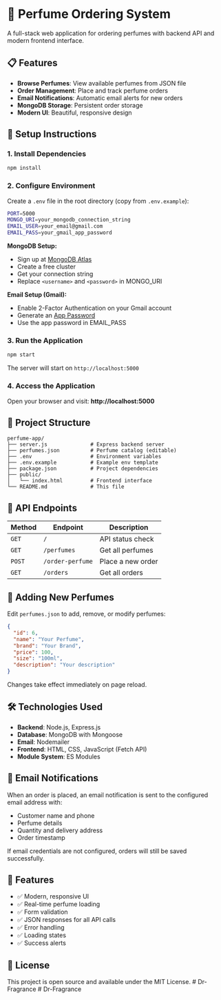 # 🌸 Perfume Ordering System

A full-stack web application for ordering perfumes with backend API and modern frontend interface.

## 📋 Features

- **Browse Perfumes**: View available perfumes from JSON file
- **Order Management**: Place and track perfume orders
- **Email Notifications**: Automatic email alerts for new orders
- **MongoDB Storage**: Persistent order storage
- **Modern UI**: Beautiful, responsive design

## 🚀 Setup Instructions

### 1. Install Dependencies

```bash
npm install
```

### 2. Configure Environment

Create a `.env` file in the root directory (copy from `.env.example`):

```bash
PORT=5000
MONGO_URI=your_mongodb_connection_string
EMAIL_USER=your_email@gmail.com
EMAIL_PASS=your_gmail_app_password
```

**MongoDB Setup:**
- Sign up at [MongoDB Atlas](https://www.mongodb.com/cloud/atlas)
- Create a free cluster
- Get your connection string
- Replace `<username>` and `<password>` in MONGO_URI

**Email Setup (Gmail):**
- Enable 2-Factor Authentication on your Gmail account
- Generate an [App Password](https://myaccount.google.com/apppasswords)
- Use the app password in EMAIL_PASS

### 3. Run the Application

```bash
npm start
```

The server will start on `http://localhost:5000`

### 4. Access the Application

Open your browser and visit: **http://localhost:5000**

## 📁 Project Structure

```
perfume-app/
├── server.js              # Express backend server
├── perfumes.json          # Perfume catalog (editable)
├── .env                   # Environment variables
├── .env.example           # Example env template
├── package.json           # Project dependencies
├── public/
│   └── index.html         # Frontend interface
└── README.md              # This file
```

## 🔧 API Endpoints

| Method | Endpoint | Description |
|--------|----------|-------------|
| `GET` | `/` | API status check |
| `GET` | `/perfumes` | Get all perfumes |
| `POST` | `/order-perfume` | Place a new order |
| `GET` | `/orders` | Get all orders |

## 📝 Adding New Perfumes

Edit `perfumes.json` to add, remove, or modify perfumes:

```json
{
  "id": 6,
  "name": "Your Perfume",
  "brand": "Your Brand",
  "price": 100,
  "size": "100ml",
  "description": "Your description"
}
```

Changes take effect immediately on page reload.

## 🛠️ Technologies Used

- **Backend**: Node.js, Express.js
- **Database**: MongoDB with Mongoose
- **Email**: Nodemailer
- **Frontend**: HTML, CSS, JavaScript (Fetch API)
- **Module System**: ES Modules

## 📧 Email Notifications

When an order is placed, an email notification is sent to the configured email address with:
- Customer name and phone
- Perfume details
- Quantity and delivery address
- Order timestamp

If email credentials are not configured, orders will still be saved successfully.

## 🎨 Features

- ✅ Modern, responsive UI
- ✅ Real-time perfume loading
- ✅ Form validation
- ✅ JSON responses for all API calls
- ✅ Error handling
- ✅ Loading states
- ✅ Success alerts

## 📄 License

This project is open source and available under the MIT License.
#   D r - F r a g r a n c e  
 #   D r - F r a g r a n c e  
 